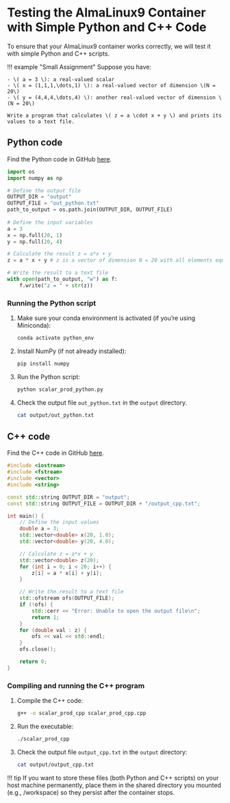 # Testing the AlmaLinux9 Container with Simple Python and C++ Code

To ensure that your AlmaLinux9 container works correctly, we will test it with simple Python and C++ scripts.

!!! example "Small Assignment"
    Suppose you have:
    
    - \( a = 3 \): a real-valued scalar
    - \( x = (1,1,1,\dots,1) \): a real-valued vector of dimension \(N = 20\)
    - \( y = (4,4,4,\dots,4) \): another real-valued vector of dimension \(N = 20\)

    Write a program that calculates \( z = a \cdot x + y \) and prints its values to a text file.


## Python code

Find the Python code in GitHub [here](https://github.com/niklai99/ScientificComputing4Physics/blob/main/task1/test/scalar_prod_python.py).

```python
import os
import numpy as np

# Define the output file
OUTPUT_DIR = "output"
OUTPUT_FILE = "out_python.txt"
path_to_output = os.path.join(OUTPUT_DIR, OUTPUT_FILE)
    
# Define the input variables
a = 3
x = np.full(20, 1)
y = np.full(20, 4)

# Calculate the result z = a*x + y
z = a * x + y # z is a vector of dimension N = 20 with all elements equal to 7

# Write the result to a text file
with open(path_to_output, "w") as f:
    f.write("z = " + str(z))
```

### Running the Python script

1. Make sure your conda environment is activated (if you’re using Miniconda):

    ```bash
    conda activate python_env
    ```

2. Install NumPy (if not already installed):

    ```bash
    pip install numpy
    ```

3. Run the Python script:

    ```bash
    python scalar_prod_python.py
    ```

4. Check the output file `out_python.txt` in the `output` directory.

    ```bash
    cat output/out_python.txt
    ```

## C++ code

Find the C++ code in GitHub [here](https://github.com/niklai99/ScientificComputing4Physics/blob/main/task1/test/scalar_prod_cpp.cpp).

```cpp
#include <iostream>
#include <fstream>
#include <vector>
#include <string>

const std::string OUTPUT_DIR = "output";
const std::string OUTPUT_FILE = OUTPUT_DIR + "/output_cpp.txt";

int main() {
    // Define the input values
    double a = 3;
    std::vector<double> x(20, 1.0);
    std::vector<double> y(20, 4.0);

    // Calculate z = a*x + y
    std::vector<double> z(20);
    for (int i = 0; i < 20; i++) {
        z[i] = a * x[i] + y[i];
    }

    // Write the result to a text file
    std::ofstream ofs(OUTPUT_FILE);
    if (!ofs) {
        std::cerr << "Error: Unable to open the output file\n";
        return 1;
    }
    for (double val : z) {
        ofs << val << std::endl;
    }
    ofs.close();

    return 0;
}

```

### Compiling and running the C++ program

1. Compile the C++ code:

    ```bash
    g++ -o scalar_prod_cpp scalar_prod_cpp.cpp
    ```

2. Run the executable:

    ```bash
    ./scalar_prod_cpp
    ```

3. Check the output file `output_cpp.txt` in the `output` directory:

    ```bash
    cat output/output_cpp.txt
    ```


!!! tip 
    If you want to store these files (both Python and C++ scripts) on your host machine permanently, place them in the shared directory you mounted (e.g., /workspace) so they persist after the container stops.